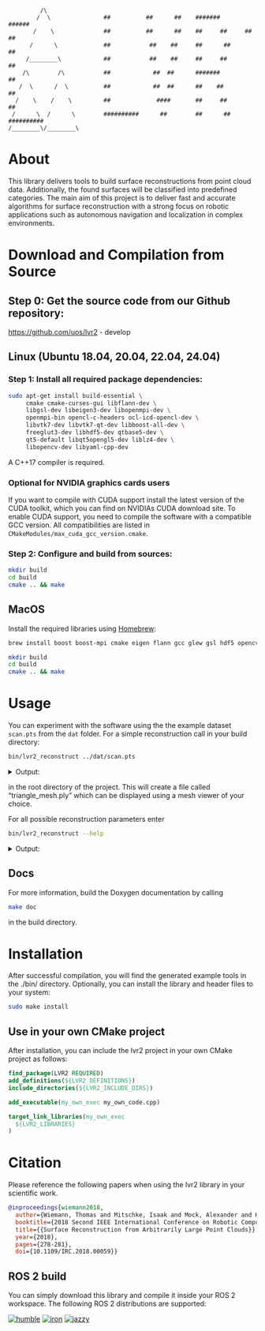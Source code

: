 ```console
         /\
        /  \               ##          ##      ##    #######         ######
       /    \              ##          ##      ##    ##     ##     ##      ##
      /      \             ##           ##    ##     ##      ##            ##
     /________\            ##           ##    ##     ##     ##            ##
    /\        /\           ##            ##  ##      #######             ##
   /  \      /  \          ##            ##  ##      ##    ##          ##
  /    \    /    \         ##             ####       ##     ##       ##
 /      \  /      \        ##########      ##        ##      ##    ##########
/________\/________\
```

# About

This library delivers tools to build surface reconstructions from point cloud
data. Additionally, the found surfaces will be classified into predefined categories. The main aim of this
project is to deliver fast and accurate algorithms for surface reconstruction with a strong focus on
robotic applications such as autonomous navigation and localization in complex environments.

# Download and Compilation from Source

## Step 0: Get the source code from our Github repository:

https://github.com/uos/lvr2 - develop

## Linux (Ubuntu 18.04, 20.04, 22.04, 24.04)

### Step 1: Install all required package dependencies: 

```bash
sudo apt-get install build-essential \
     cmake cmake-curses-gui libflann-dev \
     libgsl-dev libeigen3-dev libopenmpi-dev \
     openmpi-bin opencl-c-headers ocl-icd-opencl-dev \
     libvtk7-dev libvtk7-qt-dev libboost-all-dev \
     freeglut3-dev libhdf5-dev qtbase5-dev \
     qt5-default libqt5opengl5-dev liblz4-dev \
     libopencv-dev libyaml-cpp-dev
```

A C++17 compiler is required.

### Optional for NVIDIA graphics cards users

If you want to compile with CUDA support install the latest version of the CUDA toolkit, which you can find on NVIDIAs CUDA download site. To enable CUDA support, you need to compile the software with a compatible GCC version. All compatibilities are listed in `CMakeModules/max_cuda_gcc_version.cmake`.

### Step 2: Configure and build from sources:

```bash
mkdir build
cd build
cmake .. && make
```

## MacOS

Install the required libraries using [Homebrew](https://brew.sh):

```bash
brew install boost boost-mpi cmake eigen flann gcc glew gsl hdf5 opencv lz4 qt vtk 

mkdir build
cd build
cmake .. && make
```

# Usage

You can experiment with the software using the the example dataset `scan.pts` from the `dat` folder. For a simple
reconstruction call in your build directory:

```bash
bin/lvr2_reconstruct ../dat/scan.pts
```

<details>
<summary>Output:</summary>

```bash
         /\
        /  \               ##          ##      ##    #######         ######
       /    \              ##          ##      ##    ##     ##     ##      ##
      /      \             ##           ##    ##     ##      ##            ##
     /________\            ##           ##    ##     ##     ##            ##
    /\        /\           ##            ##  ##      #######             ##
   /  \      /  \          ##            ##  ##      ##    ##          ##
  /    \    /    \         ##             ####       ##     ##       ##
 /      \  /      \        ##########      ##        ##      ##    ##########
/________\/________\
    
##### Program options: 
##### Transform input data	: NO
##### Voxelsize 		: 10
##### Number of threads 	: 16
##### Point cloud manager 	: LVR2
##### Normal Estimation:  	: 0
##### Voxel decomposition: 	: PMC
##### Classifier:		: GREY
##### Dump classification	: NO
##### k_n 			: 10
##### k_i 			: 10
##### k_d 			: 5
##### Fill holes 		: NO
##### Remove DAs 		: NO
##### GPU normal estimation 	: OFF

[00:00:00 006] Autodetected the following attributes
[00:00:00 006] Color:     0
[00:00:00 006] Intensity: 1
[13:03:43:568][info   ] [AdaptiveKSearchSurface] Dataset statistics: 
[13:03:43:568][info   ] [AdaptiveKSearchSurface] Num points: 289252
[13:03:43:568][info   ] [AdaptiveKSearchSurface] kn, ki, kd: 10, 10, 5
[13:03:43:568][info   ] [AdaptiveKSearchSurface] BB of points: [-851.281, -79.2388, 1.35899] - [1487.27, 327.931, 808.3]
[13:03:43:580][info   ] [LVR2 Reconstruct] No flip point set, defaulting to (0,0,0) 
[13:03:43:580][info   ] [AdaptiveKSearchSurface] Initializing normal array...
[13:03:43:580][info   ] [AdaptiveKSearchSurface] Estimating 289252 Surface Normals using 16 threads ...
[13:03:43:697][info   ] [AdaptiveKSearchSurface] Interpolating 289252 Surface Normals using 16 threads ...
[13:03:43:741][info   ] [AdaptiveKSearchSurface] Copying normals...
[13:03:43:743][info   ] [LVR2 Reconstruct] Pointcloud loaded starting to reconstruct surfaces ...
[13:03:43:743][info   ] [PointsetSurface] Creating grid
[13:03:43:868][info   ] [LVR2 Reconstruct] Grid Cells: 30040
[13:03:43:915][info   ] [LVR2 Reconstruct] Reconstructed mesh (vertices, faces): 20157, 36416)
[13:03:43:937][info   ] [LVR2 Reconstruct] Saving mesh to triangle_mesh.ply.
[13:03:43:943][info   ] [LVR2 Reconstruct] Saving mesh to triangle_mesh.obj.
[13:03:44:320][info   ] [LVR2 Reconstruct] Program end.
```

</details>

in the root directory of the project. This will create a file called
“triangle_mesh.ply” which can be displayed using a mesh viewer of your choice.

For all possible reconstruction parameters enter

```bash
bin/lvr2_reconstruct --help
```

<details>
<summary>Output:</summary>

```bash
Supported options:
  -x [ --xPos ] arg (=0)                Position of the x-coordinates in the 
                                        input point data (according to screen 
                                        coordinates).
  -y [ --yPos ] arg (=1)                Position of the y-coordinates in the 
                                        input data lines (according to screen 
                                        coordinates).
  -z [ --zPos ] arg (=2)                Position of the z-coordinates in the 
                                        input data lines (according to screen 
                                        coordinates).
  --sx arg (=1)                         Scaling factor for the x coordinates.
  --sy arg (=1)                         Scaling factor for the y coordinates.
  --sz arg (=1)                         Scaling factor for the z coordinates.
  --help                                Produce help message
  --inputFile arg                       Input file name. Supported formats are 
                                        ASCII (.pts, .xyz), .ply and .h5
  --inputSchema arg                     The ScanProjectSchema to use with the 
                                        input file. Options are HDF5, HDF5V2, 
                                        RAW, HYPERLIB, EUROC, RAWPLY, SLAM6D
  --outputDirectory arg (=./)           Directory where the output files are 
                                        placed
  --outputFile arg (=triangle_mesh.ply triangle_mesh.obj )
                                        Output file name. Supported formats are
                                        ASCII (.pts, .xyz) and .ply
  -v [ --voxelsize ] arg (=10)          Voxelsize of grid used for 
                                        reconstruction.
  --noExtrusion                         Do not extend grid. Can be used  to 
                                        avoid artefacts in dense data sets but.
                                        Disabling will possibly create 
                                        additional holes in sparse data sets.
  -i [ --intersections ] arg (=-1)      Number of intersections used for 
                                        reconstruction. If other than -1, 
                                        voxelsize will calculated 
                                        automatically.
  -p [ --pcm ] arg (=LVR2)              Point cloud manager used for point 
                                        handling and normal estimation. Choose 
                                        from {FLANN, STANN, PCL, NABO, LVR2, 
                                        LBVH_CUDA}.
  --nem arg (=0)                        Method for estimating point normals / 
                                        planes. 0: PCA (default), 1: RANSAC, 2:
                                        IPCA ilikebigbits, 3: IPCA exact. Make 
                                        sure the computing device is supporting
                                        the respective method.
  -d [ --decomposition ] arg (=PMC)     Defines the type of decomposition that 
                                        is used for the voxels (Standard 
                                        Marching Cubes (MC), Planar Marching 
                                        Cubes (PMC), Standard Marching Cubes 
                                        with sharp feature detection (SF), Dual
                                        Marching Cubes with an adaptive Octree 
                                        (DMC) or Tetraeder (MT) decomposition. 
                                        Choose from {MC, PMC, MT, SF}
  -o [ --optimizePlanes ]               Shift all triangle vertices of a 
                                        cluster onto their shared plane
  -c [ --clusterPlanes ]                Cluster planar regions based on normal 
                                        threshold, do not shift vertices into 
                                        regression plane.
  --cleanContours arg (=0)              Remove noise artifacts from contours. 
                                        Same values are between 2 and 4
  --planeIterations arg (=3)            Number of iterations for plane 
                                        optimization
  -f [ --fillHoles ] arg (=0)           Maximum size for hole filling
  --rda arg (=0)                        Remove dangling artifacts, i.e. remove 
                                        the clusters with less than n triangles
  --pnt arg (=0.850000024)              (Plane Normal Threshold) Normal 
                                        threshold for plane optimization. 
                                        Default 0.85 equals about 3 degrees.
  --smallRegionThreshold arg (=10)      Threshold for small region removal. If 
                                        0 nothing will be deleted.
  -w [ --writeClassificationResult ]    Write classification results to file 
                                        'clusters.clu'
  -e [ --exportPointNormals ]           Exports original point cloud data 
                                        together with normals into a single 
                                        file called 'pointnormals.ply'
  -g [ --saveGrid ]                     Writes the generated grid to a file 
                                        called 'fastgrid.grid. The result can 
                                        be rendered with qviewer.
  -s [ --saveOriginalData ]             Save the original points and the 
                                        estimated normals together with the 
                                        reconstruction into one file 
                                        ('triangle_mesh.ply')
  --scanPoseFile arg                    ASCII file containing scan positions 
                                        that can be used to flip normals
  --kd arg (=5)                         Number of normals used for distance 
                                        function evaluation
  --ki arg (=10)                        Number of normals used in the normal 
                                        interpolation process
  --kn arg (=10)                        Size of k-neighborhood used for normal 
                                        estimation
  --mp arg (=7)                         Minimum value for plane optimzation
  -t [ --retesselate ]                  Retesselate regions that are in a 
                                        regression plane. Implies 
                                        --optimizePlanes.
  --lft arg (=0.00999999978)            (Line Fusion Threshold) Threshold for 
                                        fusing line segments while tesselating.
  --generateTextures                    Generate textures during finalization.
  --texMinClusterSize arg (=100)        Minimum number of faces of a cluster to
                                        create a texture from
  --texMaxClusterSize arg (=0)          Maximum number of faces of a cluster to
                                        create a texture from (0 = no limit)
  --textureAnalysis                     Enable texture analysis features for 
                                        texture matchung.
  --texelSize arg (=1)                  Texel size that determines texture 
                                        resolution.
  --classifier arg (=GREY)              Classfier object used to color the 
                                        mesh. Possible values: GREY, SIMPSONS, 
                                        JET, HOT, HSV, SHSV, WHITE, BLACK
  -r [ --recalcNormals ]                Always estimate normals, even if given 
                                        in .ply file.
  --threads arg (=16)                   Number of threads
  --sft arg (=0.899999976)              Sharp feature threshold when using 
                                        sharp feature decomposition
  --sct arg (=0.699999988)              Sharp corner threshold when using sharp
                                        feature decomposition
  --reductionRatio arg (=0)             Percentage of faces to remove via 
                                        edge-collapse (0.0 means no reduction, 
                                        1.0 means to remove all faces which can
                                        be removed)
  --tp arg                              Path to texture pack
  --co arg                              Coefficents file for texture matching 
                                        based on statistics
  --nsc arg (=16)                       Number of colors for texture statistics
  --nccv arg (=64)                      Number of colors for texture matching 
                                        based on color information
  --ct arg (=50)                        Coherence threshold for texture 
                                        matching based on color information
  --colt arg (=3.40282347e+38)          Threshold for texture matching based on
                                        colors
  --stat arg (=3.40282347e+38)          Threshold for texture matching based on
                                        statistics
  --feat arg (=3.40282347e+38)          Threshold for texture matching based on
                                        features
  --cro                                 Use texture matching based on cross 
                                        correlation.
  --patt arg (=100)                     Threshold for pattern extraction from 
                                        textures
  --mtv arg (=3)                        Minimum number of votes to consider a 
                                        texture transformation as correct
  --vcfp                                Use color information from pointcloud 
                                        to paint vertices
  --useGPU                              GPU normal estimation
  --flipPoint arg                       Flippoint --flipPoint x y z
  -q [ --texFromImages ]                Foo Bar ............
  --scanPositionIndex arg               List of scan positions to load from a 
                                        scan project
  --minSpectralChannel arg (=0)         Minimum Spectral Channel Index for 
                                        Ranged Texture Generation
  --maxSpectralChannel arg (=0)         Maximum Spectral Channel Index for 
                                        Ranged Texture Generation
  -a [ --projectDir ] arg               Foo Bar ............
  --transformScanPosition               Transform the scan with the 
                                        scanpositions pose when using 
                                        --scanPositionIndex
  --outputMeshName arg (=default)       The name of the saved mesh
  --inputMeshName arg                   The name of the mesh to load from the 
                                        file
  --inputMeshFile arg                   The file to load the mesh from
  --reduceScan arg (=0)                 Use Octree reduction algorithm with the
                                        given gridsize when after loading the 
                                        scans
  --reduceScanMinPoints arg (=1)        The number of points an octree voxel 
                                        has to contain to be considered 
                                        occupied
```

</details>


## Docs
For more information, build the Doxygen documentation by calling
```bash
make doc
```
in the build directory.


# Installation

After successful compilation, you will find the generated example tools in the ./bin/ directory. Optionally, you can install the library and header files to your system:

```bash
sudo make install
```

## Use in your own CMake project

After installation, you can include the lvr2 project in your own CMake project as follows:

```cmake
find_package(LVR2 REQUIRED)
add_definitions(${LVR2_DEFINITIONS})
include_directories(${LVR2_INCLUDE_DIRS})

add_executable(my_own_exec my_own_code.cpp)

target_link_libraries(my_own_exec
  ${LVR2_LIBRARIES}
)
```


# Citation

Please reference the following papers when using the lvr2 library in your scientific work.

```bib
@inproceedings{wiemann2018,
  author={Wiemann, Thomas and Mitschke, Isaak and Mock, Alexander and Hertzberg, Joachim},
  booktitle={2018 Second IEEE International Conference on Robotic Computing (IRC)}, 
  title={{Surface Reconstruction from Arbitrarily Large Point Clouds}}, 
  year={2018},
  pages={278-281},
  doi={10.1109/IRC.2018.00059}}
```


## ROS 2 build

You can simply download this library and compile it inside your ROS 2 workspace. The following ROS 2 distributions are supported:

[![humble](https://github.com/uos/lvr2/actions/workflows/ros-humble.yml/badge.svg)](https://github.com/uos/lvr2/actions/workflows/ros-humble.yml) [![iron](https://github.com/uos/lvr2/actions/workflows/ros-iron.yml/badge.svg)](https://github.com/uos/lvr2/actions/workflows/ros-iron.yml) [![jazzy](https://github.com/uos/lvr2/actions/workflows/ros-jazzy.yml/badge.svg)](https://github.com/uos/lvr2/actions/workflows/ros-jazzy.yml)